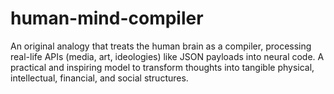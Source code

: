 # human-mind-compiler
An original analogy that treats the human brain as a compiler, processing real-life APIs (media, art, ideologies) like JSON payloads into neural code. A practical and inspiring model to transform thoughts into tangible physical, intellectual, financial, and social structures.
